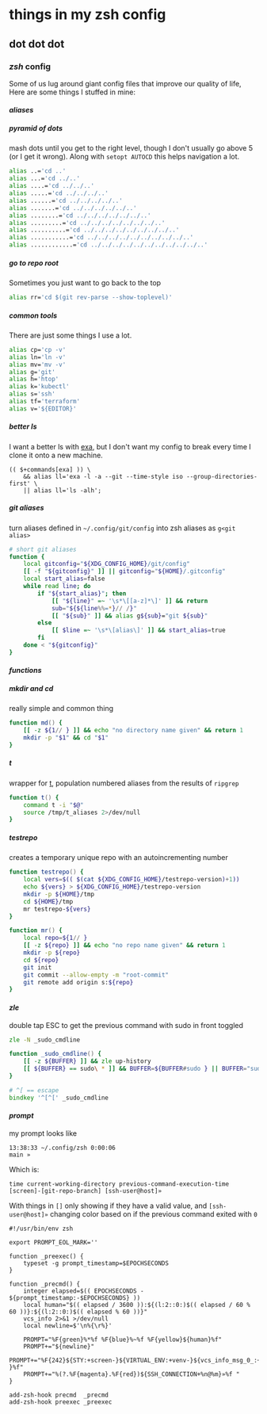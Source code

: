 # things in my zsh config

## dot dot dot

### _zsh_ config

Some of us lug around giant config files that improve our quality of life,
Here are some things I stuffed in mine:

#### _aliases_

##### _pyramid_ of dots

mash dots until you get to the right level,
though I don't usually go above 5 (or I get it wrong).
Along with `setopt AUTOCD` this helps navigation a lot.

```zsh
alias ..='cd ..'
alias ...='cd ../..'
alias ....='cd ../../..'
alias .....='cd ../../../..'
alias ......='cd ../../../../..'
alias .......='cd ../../../../../..'
alias ........='cd ../../../../../../..'
alias .........='cd ../../../../../../../..'
alias ..........='cd ../../../../../../../../..'
alias ...........='cd ../../../../../../../../../..'
alias ............='cd ../../../../../../../../../../..'
```

##### go to repo root

Sometimes you just want to go back to the top

```zsh
alias rr='cd $(git rev-parse --show-toplevel)'
```

##### common tools

There are just some things I use a lot.

```zsh
alias cp='cp -v'
alias ln='ln -v'
alias mv='mv -v'
alias g='git'
alias h='htop'
alias k='kubectl'
alias s='ssh'
alias tf='terraform'
alias v='${EDITOR}'
```

##### better ls

I want a better ls with [exa](https://the.exa.website/),
but I don't want my config to break every time I clone it onto a new machine.

```
(( $+commands[exa] )) \
    && alias ll='exa -l -a --git --time-style iso --group-directories-first' \
    || alias ll='ls -alh';
```

##### git aliases

turn aliases defined in `~/.config/git/config` into zsh aliases as `g<git alias>`

```zsh
# short git aliases
function {
    local gitconfig="${XDG_CONFIG_HOME}/git/config"
    [[ -f "${gitconfig}" ]] || gitconfig="${HOME}/.gitconfig"
    local start_alias=false
    while read line; do
        if "${start_alias}"; then
            [[ "${line}" =~ '\s*\[[a-z]*\]' ]] && return
            sub="${${line%%=*}// /}"
            [[ "${sub}" ]] && alias g${sub}="git ${sub}"
        else
            [[ $line =~ '\s*\[alias\]' ]] && start_alias=true
        fi
    done < "${gitconfig}"
}
```

#### _functions_

##### mkdir and cd

really simple and common thing

```zsh
function md() {
    [[ -z ${1// } ]] && echo "no directory name given" && return 1
    mkdir -p "$1" && cd "$1"
}
```

##### t

wrapper for [t](https://github.com/seankhliao/t),
population numbered aliases from the results of `ripgrep`

```zsh
function t() {
    command t -i "$@"
    source /tmp/t_aliases 2>/dev/null
}
```

##### testrepo

creates a temporary unique repo with an autoincrementing number

```zsh
function testrepo() {
    local vers=$(( $(cat ${XDG_CONFIG_HOME}/testrepo-version)+1))
    echo ${vers} > ${XDG_CONFIG_HOME}/testrepo-version
    mkdir -p ${HOME}/tmp
    cd ${HOME}/tmp
    mr testrepo-${vers}
}

function mr() {
    local repo=${1// }
    [[ -z ${repo} ]] && echo "no repo name given" && return 1
    mkdir -p ${repo}
    cd ${repo}
    git init
    git commit --allow-empty -m "root-commit"
    git remote add origin s:${repo}
}
```

#### _zle_

double tap ESC to get the previous command with sudo in front toggled

```zsh
zle -N _sudo_cmdline

function _sudo_cmdline() {
    [[ -z ${BUFFER} ]] && zle up-history
    [[ ${BUFFER} == sudo\ * ]] && BUFFER=${BUFFER#sudo } || BUFFER="sudo ${BUFFER}"
}

# ^[ == escape
bindkey '^[^[' _sudo_cmdline
```

#### _prompt_

my prompt looks like

```
13:38:33 ~/.config/zsh 0:00:06
main »
```

Which is:

```
time current-working-directory previous-command-execution-time
[screen]-[git-repo-branch] [ssh-user@host]»
```

With things in `[]` only showing if they have a valid value,
and `[ssh-user@host]»` changing color based on if the previous command exited with `0`

```
#!/usr/bin/env zsh

export PROMPT_EOL_MARK=''

function _preexec() {
    typeset -g prompt_timestamp=$EPOCHSECONDS
}

function _precmd() {
    integer elapsed=$(( EPOCHSECONDS - ${prompt_timestamp:-$EPOCHSECONDS} ))
    local human="$(( elapsed / 3600 )):${(l:2::0:)$(( elapsed / 60 % 60 ))}:${(l:2::0:)$(( elapsed % 60 ))}"
    vcs_info 2>&1 >/dev/null
    local newline=$'\n%{\r%}'

    PROMPT="%F{green}%*%f %F{blue}%~%f %F{yellow}${human}%f"
    PROMPT+="${newline}"
    PROMPT+="%F{242}${STY:+screen-}${VIRTUAL_ENV:+venv-}${vcs_info_msg_0_:+${vcs_info_msg_0_} }%f"
    PROMPT+="%(?.%F{magenta}.%F{red})${SSH_CONNECTION+%n@%m}»%f "
}

add-zsh-hook precmd  _precmd
add-zsh-hook preexec _preexec
```
